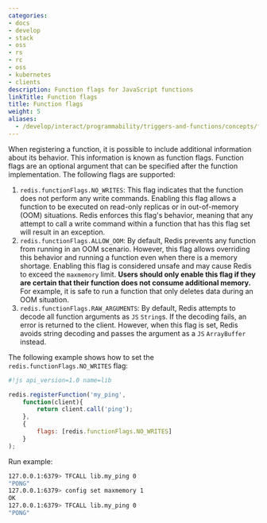 ```yaml
---
categories:
- docs
- develop
- stack
- oss
- rs
- rc
- oss
- kubernetes
- clients
description: Function flags for JavaScript functions
linkTitle: Function flags
title: Function flags
weight: 5
aliases:
  - /develop/interact/programmability/triggers-and-functions/concepts/function_flags/
---
```


When registering a function, it is possible to include additional information about its behavior. This information is known as function flags. Function flags are an optional argument that can be specified after the function implementation. The following flags are supported:
1. `redis.functionFlags.NO_WRITES`: This flag indicates that the function does not perform any write commands. Enabling this flag allows a function to be executed on read-only replicas or in out-of-memory (OOM) situations. Redis enforces this flag's behavior, meaning that any attempt to call a write command within a function that has this flag set will result in an exception.
2. `redis.functionFlags.ALLOW_OOM`: By default, Redis prevents any function from running in an OOM scenario. However, this flag allows overriding this behavior and running a function even when there is a memory shortage. Enabling this flag is considered unsafe and may cause Redis to exceed the `maxmemory` limit. **Users should only enable this flag if they are certain that their function does not consume additional memory.** For example, it is safe to run a function that only deletes data during an OOM situation.
3. `redis.functionFlags.RAW_ARGUMENTS`: By default, Redis attempts to decode all function arguments as `JS` `String`s. If the decoding fails, an error is returned to the client. However, when this flag is set, Redis avoids string decoding and passes the argument as a `JS` `ArrayBuffer` instead.

The following example shows how to set the `redis.functionFlags.NO_WRITES` flag:

```js
#!js api_version=1.0 name=lib

redis.registerFunction('my_ping',
    function(client){
        return client.call('ping');
    },
    {
        flags: [redis.functionFlags.NO_WRITES]
    }
);
```

Run example:

```bash
127.0.0.1:6379> TFCALL lib.my_ping 0
"PONG"
127.0.0.1:6379> config set maxmemory 1
OK
127.0.0.1:6379> TFCALL lib.my_ping 0
"PONG"

```
